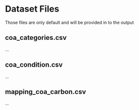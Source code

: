 # Dataset Files
Those files are only default and will be provided in to the output

## coa_categories.csv
...

## coa_condition.csv
...

## mapping_coa_carbon.csv
...
